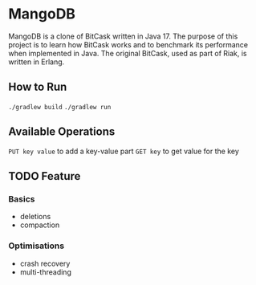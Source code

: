# MangoDB 

MangoDB is a clone of BitCask written in Java 17. The purpose of this project is to learn how BitCask works and to benchmark its performance when 
implemented in Java. The original BitCask, used as part of Riak, is written in Erlang. 

## How to Run 

`./gradlew build`
`./gradlew run`

## Available Operations

`PUT key value` to add a key-value part
`GET key` to get value for the key

## TODO Feature

### Basics

* deletions 
* compaction

### Optimisations 

* crash recovery 
* multi-threading
